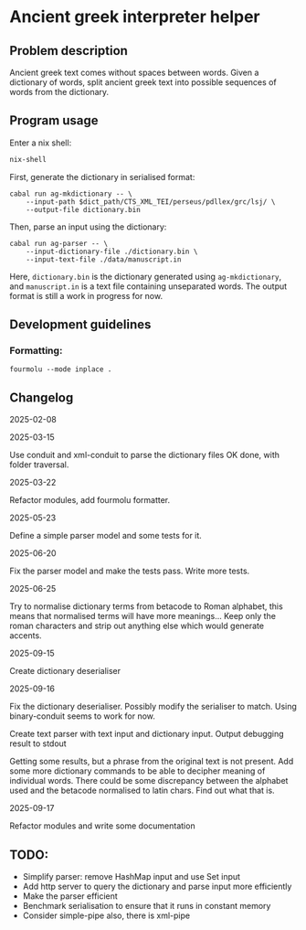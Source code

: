 # Ancient greek interpreter helper

## Problem description

Ancient greek text comes without spaces between words. Given a dictionary of words, split ancient
greek text into possible sequences of words from the dictionary.

## Program usage 

Enter a nix shell:

```bash
nix-shell
```

First, generate the dictionary in serialised format:

```
cabal run ag-mkdictionary -- \
    --input-path $dict_path/CTS_XML_TEI/perseus/pdllex/grc/lsj/ \
    --output-file dictionary.bin
```

Then, parse an input using the dictionary:

```
cabal run ag-parser -- \
    --input-dictionary-file ./dictionary.bin \
    --input-text-file ./data/manuscript.in
```

Here, `dictionary.bin` is the dictionary generated using `ag-mkdictionary`, and `manuscript.in` is 
a text file containing unseparated words. The output format is still a work in progress for now.

## Development guidelines

### Formatting: 

```
fourmolu --mode inplace .
```

## Changelog

2025-02-08

2025-03-15

Use conduit and xml-conduit to parse the dictionary files
    OK done, with folder traversal.

2025-03-22

Refactor modules, add fourmolu formatter.

2025-05-23

Define a simple parser model and some tests for it.

2025-06-20 

Fix the parser model and make the tests pass. Write more tests.

2025-06-25

Try to normalise dictionary terms from betacode to Roman alphabet, this means that
  normalised terms will have more meanings...
Keep only the roman characters and strip out anything else which would generate accents.

2025-09-15

Create dictionary deserialiser

2025-09-16

Fix the dictionary deserialiser. Possibly modify the serialiser to match. Using binary-conduit 
    seems to work for now.

Create text parser with text input and dictionary input. Output debugging result to stdout

Getting some results, but a phrase from the original text is not
present. Add some more dictionary commands to be able to decipher meaning
of individual words. There could be some discrepancy between the alphabet
used and the betacode normalised to latin chars. Find out what that is.

2025-09-17

Refactor modules and write some documentation

## TODO:

- Simplify parser: remove HashMap input and use Set input
- Add http server to query the dictionary and parse input more efficiently
- Make the parser efficient
- Benchmark serialisation to ensure that it runs in constant memory
- Consider simple-pipe also, there is xml-pipe
